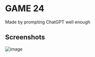 # GAME 24

Made by prompting ChatGPT well enough

## Screenshots

![image](https://github.com/user-attachments/assets/68b528ab-c663-4d7e-a3f6-1540dee50e5e)

